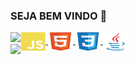 ### SEJA BEM VINDO 🤟
<div class="rod" style = "display: flex">
<div>
  <a href="https://github.com/RodrigoAzvdd">
  <img height="180em" src="https://github-readme-stats.vercel.app/api?username=RodrigoAzvdd&show_icons=true&theme=radical&include_all_commits=true&count_private=true"/>
    <br>
  <img height="150em" src="https://github-readme-stats.vercel.app/api/top-langs/?username=RodrigoAzvdd&layout=compact&langs_count=7&theme=radical"/>
</div>
<div style="display: inline_block">
  <img align="center" alt="JS" height="30" width="40" src="https://raw.githubusercontent.com/devicons/devicon/master/icons/javascript/javascript-plain.svg">
  <img align="center" alt="HTML" height="30" width="40" src="https://raw.githubusercontent.com/devicons/devicon/master/icons/html5/html5-original.svg">
  <img align="center" alt="CSS" height="30" width="40" src="https://raw.githubusercontent.com/devicons/devicon/master/icons/css3/css3-original.svg">
  <img align="center" alt="java" height="30" width="40" src="https://raw.githubusercontent.com/devicons/devicon/master/icons/java/java-original.svg">
</div>
</div>
